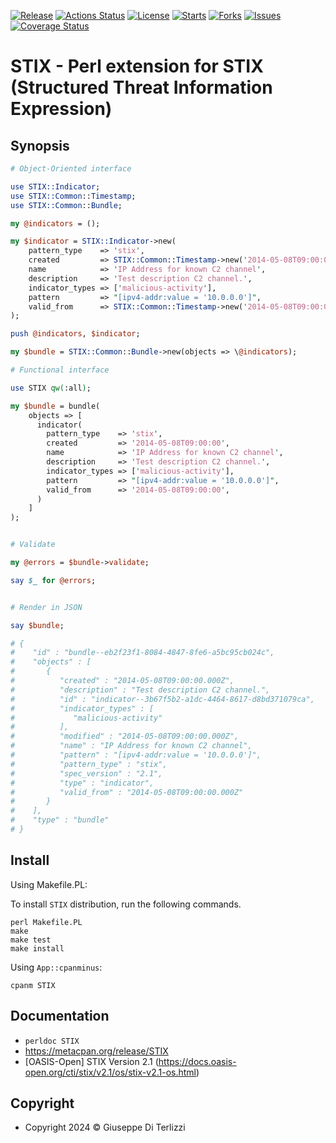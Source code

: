 [![Release](https://img.shields.io/github/release/giterlizzi/perl-STIX.svg)](https://github.com/giterlizzi/perl-STIX/releases) [![Actions Status](https://github.com/giterlizzi/perl-STIX/workflows/linux/badge.svg)](https://github.com/giterlizzi/perl-STIX/actions) [![License](https://img.shields.io/github/license/giterlizzi/perl-STIX.svg)](https://github.com/giterlizzi/perl-STIX) [![Starts](https://img.shields.io/github/stars/giterlizzi/perl-STIX.svg)](https://github.com/giterlizzi/perl-STIX) [![Forks](https://img.shields.io/github/forks/giterlizzi/perl-STIX.svg)](https://github.com/giterlizzi/perl-STIX) [![Issues](https://img.shields.io/github/issues/giterlizzi/perl-STIX.svg)](https://github.com/giterlizzi/perl-STIX/issues) [![Coverage Status](https://coveralls.io/repos/github/giterlizzi/perl-STIX/badge.svg)](https://coveralls.io/github/giterlizzi/perl-STIX)

# STIX - Perl extension for STIX (Structured Threat Information Expression)

## Synopsis

```.pl
# Object-Oriented interface

use STIX::Indicator;
use STIX::Common::Timestamp;
use STIX::Common::Bundle;

my @indicators = ();

my $indicator = STIX::Indicator->new(
    pattern_type    => 'stix',
    created         => STIX::Common::Timestamp->new('2014-05-08T09:00:00'),
    name            => 'IP Address for known C2 channel',
    description     => 'Test description C2 channel.',
    indicator_types => ['malicious-activity'],
    pattern         => "[ipv4-addr:value = '10.0.0.0']",
    valid_from      => STIX::Common::Timestamp->new('2014-05-08T09:00:00'),
);

push @indicators, $indicator;

my $bundle = STIX::Common::Bundle->new(objects => \@indicators);

# Functional interface

use STIX qw(:all);

my $bundle = bundle(
    objects => [
      indicator(
        pattern_type    => 'stix',
        created         => '2014-05-08T09:00:00',
        name            => 'IP Address for known C2 channel',
        description     => 'Test description C2 channel.',
        indicator_types => ['malicious-activity'],
        pattern         => "[ipv4-addr:value = '10.0.0.0']",
        valid_from      => '2014-05-08T09:00:00',
      )
    ]
);


# Validate

my @errors = $bundle->validate;

say $_ for @errors;


# Render in JSON

say $bundle;

# {
#    "id" : "bundle--eb2f23f1-8084-4847-8fe6-a5bc95cb024c",
#    "objects" : [
#       {
#          "created" : "2014-05-08T09:00:00.000Z",
#          "description" : "Test description C2 channel.",
#          "id" : "indicator--3b67f5b2-a1dc-4464-8617-d8bd371079ca",
#          "indicator_types" : [
#             "malicious-activity"
#          ],
#          "modified" : "2014-05-08T09:00:00.000Z",
#          "name" : "IP Address for known C2 channel",
#          "pattern" : "[ipv4-addr:value = '10.0.0.0']",
#          "pattern_type" : "stix",
#          "spec_version" : "2.1",
#          "type" : "indicator",
#          "valid_from" : "2014-05-08T09:00:00.000Z"
#       }
#    ],
#    "type" : "bundle"
# }

```

## Install

Using Makefile.PL:

To install `STIX` distribution, run the following commands.

    perl Makefile.PL
    make
    make test
    make install

Using `App::cpanminus`:

    cpanm STIX


## Documentation

- `perldoc STIX`
- https://metacpan.org/release/STIX
- [OASIS-Open] STIX Version 2.1 (https://docs.oasis-open.org/cti/stix/v2.1/os/stix-v2.1-os.html)

## Copyright

- Copyright 2024 © Giuseppe Di Terlizzi

